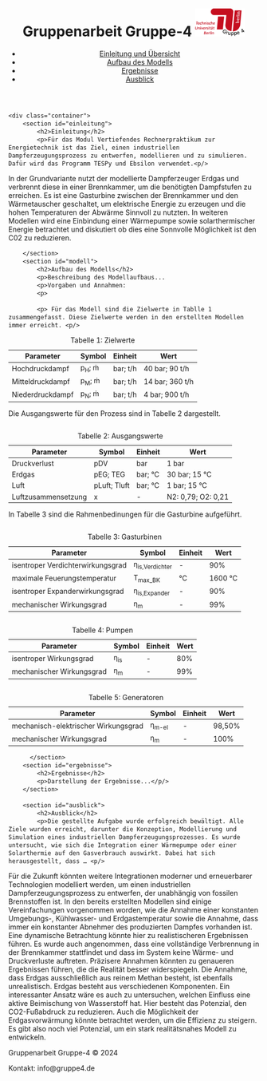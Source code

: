 <html lang="de">
<head>
    <meta charset="UTF-8">
    <meta name="viewport" content="width=device-width, initial-scale=1.0">
    <title>Gruppenarbeit Gruppe-4</title>
    <link rel="stylesheet" href="Website/styles.css">
</head>
<body>
    <header>
        <div class="container">
            <h1>Gruppenarbeit Gruppe-4 <img src="images/Logo.svg" width="100" ></h1>
            <nav>
                <ul>
                    <li><a href="#einleitung">Einleitung und Übersicht</a></li>
                    <li><a href="#modell">Aufbau des Modells</a></li>
                    <li><a href="#ergebnisse">Ergebnisse</a></li>
                    <li><a href="#ausblick">Ausblick</a></li>
                </ul>
            </nav>
        </div>
    </header>

    <div class="container">
        <section id="einleitung">
            <h2>Einleitung</h2>
            <p>Für das Modul Vertiefendes Rechnerpraktikum zur Energietechnik ist das Ziel, einen industriellen Dampferzeugungsprozess zu entwerfen, modellieren und zu simulieren. Dafür wird das Programm TESPy und Ebsilon verwendet.<p/> 

<p>In der Grundvariante nutzt der modellierte Dampferzeuger Erdgas und verbrennt diese in einer Brennkammer, um die benötigten Dampfstufen zu erreichen. Es ist eine Gasturbine zwischen der Brennkammer und den Wärmetauscher geschaltet, um elektrische Energie zu erzeugen und die hohen Temperaturen der Abwärme Sinnvoll zu nutzten. In weiteren Modellen wird eine Einbindung einer Wärmepumpe sowie solarthermischer Energie betrachtet und diskutiert ob dies eine Sonnvolle Möglichkeit ist den C02 zu reduzieren. <p/>

        </section>
        <section id="modell">
            <h2>Aufbau des Modells</h2>
            <p>Beschreibung des Modellaufbaus...
            <p>Vorgaben und Annahmen:
            <p>

            <p> Für das Modell sind die Zielwerte in Tablle 1 zusammengefasst. Diese Zielwerte werden in den erstellten Modellen immer erreicht. <p/>
<!-- Tabelle 1 -->


<table id="tabelle-zielwerte">
  <caption>Tabelle 1: Zielwerte</caption>
  <thead>
    <tr>
      <th>Parameter</th>
      <th>Symbol</th>
      <th>Einheit</th>
      <th>Wert</th>
    </tr>
  </thead>
  <tbody>
    <tr>
      <td>Hochdruckdampf</td>
      <td>p<sub>H</sub>; m&#775;</td>
      <td>bar; t/h</td>
      <td>40 bar; 90 t/h</td>
    </tr>
    <tr>
      <td>Mitteldruckdampf</td>
      <td>p<sub>M</sub>; m&#775;</td>
      <td>bar; t/h</td>
      <td>14 bar; 360 t/h</td>
    </tr>
    <tr>
      <td>Niederdruckdampf</td>
      <td>p<sub>N</sub>; m&#775;</td>
      <td>bar; t/h</td>
      <td>4 bar; 900 t/h</td>
    </tr>
  </tbody>
</table>
<p> 
</p>
<!-- Tabelle 2 -->
<p>Die Ausgangswerte für den Prozess sind in Tabelle 2 dargestellt.</p>
<table>
    <table id="tabelle-ausgangswerte">
  <caption>Tabelle 2: Ausgangswerte</caption>
  
  <thead>
    <tr>
      <th>Parameter</th>
      <th>Symbol</th>
      <th>Einheit</th>
      <th>Wert</th>
    </tr>
  </thead>
  <tbody>
    <tr>
      <td>Druckverlust</td>
      <td>pDV</td>
      <td>bar</td>
      <td>1 bar</td>
    </tr>
    <tr>
      <td>Erdgas</td>
      <td>pEG; TEG</td>
      <td>bar; °C</td>
      <td>30 bar; 15 °C</td>
    </tr>
    <tr>
      <td>Luft</td>
      <td>pLuft; Tluft</td>
      <td>bar; °C</td>
      <td>1 bar; 15 °C</td>
    </tr>
    <tr>
      <td>Luftzusammensetzung</td>
      <td>x</td>
      <td>-</td>
      <td>N2: 0,79; O2: 0,21</td>
    </tr>
  </tbody>
</table>

<!-- Tabelle 3 -->
<p>In Tabelle 3 sind die Rahmenbedinungen für die Gasturbine aufgeführt.</p>

<table>
    <table id="tabelle-gasturbine">
  <caption>Tabelle 3: Gasturbinen</caption>
  <thead>
    <tr>
      <th>Parameter</th>
      <th>Symbol</th>
      <th>Einheit</th>
      <th>Wert</th>
    </tr>
  </thead>
  <tbody>
    <tr>
      <td>isentroper Verdichterwirkungsgrad</td>
      <td>&eta;<sub>is,Verdichter</sub></td>
      <td>-</td>
      <td>90%</td>
    </tr>
    <tr>
      <td>maximale Feuerungstemperatur</td>
      <td>T<sub>max_BK</sub></td>
      <td>°C</td>
      <td>1600 °C</td>
    </tr>
    <tr>
      <td>isentroper Expanderwirkungsgrad</td>
      <td>&eta;<sub>is,Expander</sub></td>
      <td>-</td>
      <td>90%</td>
    </tr>
    <tr>
      <td>mechanischer Wirkungsgrad</td>
      <td>&eta;<sub>m</sub></td>
      <td>-</td>
      <td>99%</td>
    </tr>
  </tbody>
</table>

<!-- Tabelle 4 -->

<table>
    <table id="tabelle-pumpen">
  <caption>Tabelle 4: Pumpen</caption>
  <thead>
    <tr>
      <th>Parameter</th>
      <th>Symbol</th>
      <th>Einheit</th>
      <th>Wert</th>
    </tr>
  </thead>
  <tbody>
    <tr>
      <td>isentroper Wirkungsgrad</td>
      <td>&eta;<sub>is</sub></td>
      <td>-</td>
      <td>80%</td>
    </tr>
    <tr>
      <td>mechanischer Wirkungsgrad</td>
      <td>&eta;<sub>m</sub></td>
      <td>-</td>
      <td>99%</td>
    </tr>
  </tbody>
</table>

<!-- Tabelle 5 -->
<table>
      <table id="tabelle-generatoren">
  <caption>Tabelle 5: Generatoren</caption>
  <thead>
    <tr>
      <th>Parameter</th>
      <th>Symbol</th>
      <th>Einheit</th>
      <th>Wert</th>
    </tr>
  </thead>
  <tbody>
    <tr>
      <td>mechanisch-elektrischer Wirkungsgrad</td>
      <td>&eta;<sub>m-el</sub></td>
      <td>-</td>
      <td>98,50%</td>
    </tr>
    <tr>
      <td>mechanischer Wirkungsgrad</td>
      <td>&eta;<sub>m</sub></td>
      <td>-</td>
      <td>100%</td>
    </tr>
  </tbody>
</table>

          </section>
        <section id="ergebnisse">
            <h2>Ergebnisse</h2>
            <p>Darstellung der Ergebnisse...</p/>
        </section>

        <section id="ausblick">
            <h2>Ausblick</h2>        
            <p>Die gestellte Aufgabe wurde erfolgreich bewältigt. Alle Ziele wurden erreicht, darunter die Konzeption, Modellierung und Simulation eines industriellen Dampferzeugungsprozesses. Es wurde untersucht, wie sich die Integration einer Wärmepumpe oder einer Solarthermie auf den Gasverbrauch auswirkt. Dabei hat sich herausgestellt, dass … <p/>

<p>Für die Zukunft könnten weitere Integrationen moderner und erneuerbarer Technologien modelliert werden, um einen industriellen Dampferzeugungsprozess zu entwerfen, der unabhängig von fossilen Brennstoffen ist. In den bereits erstellten Modellen sind einige Vereinfachungen vorgenommen worden, wie die Annahme einer konstanten Umgebungs-, Kühlwasser- und Erdgastemperatur sowie die Annahme, dass immer ein konstanter Abnehmer des produzierten Dampfes vorhanden ist. Eine dynamische Betrachtung könnte hier zu realistischeren Ergebnissen führen. Es wurde auch angenommen, dass eine vollständige Verbrennung in der Brennkammer stattfindet und dass im System keine Wärme- und Druckverluste auftreten. Präzisere Annahmen könnten zu genaueren Ergebnissen führen, die die Realität besser widerspiegeln. Die Annahme, dass Erdgas ausschließlich aus reinem Methan besteht, ist ebenfalls unrealistisch. Erdgas besteht aus verschiedenen Komponenten. Ein interessanter Ansatz wäre es auch zu untersuchen, welchen Einfluss eine aktive Beimischung von Wasserstoff hat. Hier besteht das Potenzial, den CO2-Fußabdruck zu reduzieren. Auch die Möglichkeit der Erdgasvorwärmung könnte betrachtet werden, um die Effizienz zu steigern. Es gibt also noch viel Potenzial, um ein stark realitätsnahes Modell zu entwickeln.
</p>
        </section>
   
<footer>
    <div class="footer-content">
        <p>Gruppenarbeit Gruppe-4 © 2024</p>
        <p>Kontakt: info@gruppe4.de</p>
    </div>
</footer>


